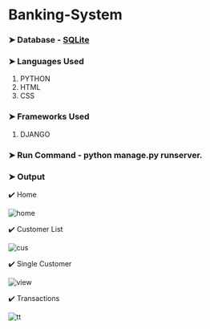 # Banking-System

### **➤ Database** - [SQLite](https://www.sqlite.org/index.html)

### ➤ Languages Used

1. PYTHON
2. HTML
3. CSS

### ➤ Frameworks Used 

1. DJANGO
 
### ➤ Run Command - python manage.py runserver.


### ➤ Output

✔️ Home 

![home](https://user-images.githubusercontent.com/79074310/124332920-5e6f1f80-dbb0-11eb-87e6-24d513cf3dcc.JPG)

✔️ Customer List

![cus](https://user-images.githubusercontent.com/79074310/124332940-6dee6880-dbb0-11eb-9f1c-d960f720e80a.JPG)

✔️ Single Customer

![view](https://user-images.githubusercontent.com/79074310/124332966-8068a200-dbb0-11eb-8106-2dd9859c7d3d.JPG)

✔️ Transactions

![tt](https://user-images.githubusercontent.com/79074310/124332979-89f20a00-dbb0-11eb-9d9c-b4fd0452eba8.JPG)


